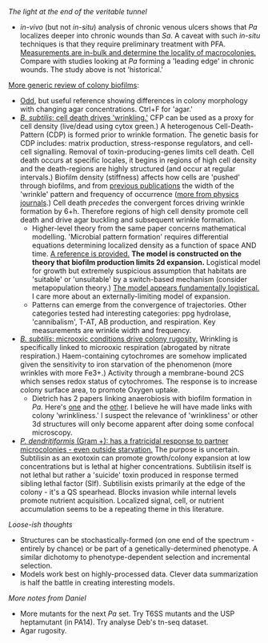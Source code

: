 *The light at the end of the veritable tunnel*
- *in-vivo* (but not *in-situ*) analysis of chronic venous ulcers shows that *Pa* localizes deeper into chronic wounds than *Sa*. A caveat with such *in-situ* techniques is that they require preliminary treatment with PFA. [Measurements are in-bulk and determine the locality of macrocolonies.](https://pmc.ncbi.nlm.nih.gov/articles/PMC2786634/)
Compare with studies looking at *Pa* forming a 'leading edge' in chronic wounds. The study above is not 'historical.'

[More generic review of colony biofilms](https://pmc.ncbi.nlm.nih.gov/articles/PMC9748781/):
- [Odd](https://www.sciencedirect.com/science/article/pii/S0966842X04002604?via%3Dihub), but useful reference showing differences in colony morphology with changing agar concentrations. Ctrl+F for 'agar.'
- [*B. subtilis*: cell death drives 'wrinkling.'](https://pmc.ncbi.nlm.nih.gov/articles/PMC3503208/)  CFP can be used as a proxy for cell density (live/dead using cytox green.) A heterogenous Cell-Death-Pattern (CDP) is formed prior to wrinkle formation. The genetic basis for CDP includes: matrix production, stress-response regulators, and cell-cell signalling. Removal of toxin-producing-genes limits cell death. Cell death occurs at specific locales, it begins in regions of high cell density and the death-regions are highly structured (and occur at regular intervals.) Biofilm density (stiffness) affects how cells are 'pushed' through biofilms, and from [previous publications](https://pubmed.ncbi.nlm.nih.gov/17025532/) the width of the 'wrinkle' pattern and frequency of occurrence ([more from physics journals](https://journals.aps.org/prl/abstract/10.1103/PhysRevLett.90.074302).) Cell death *precedes* the convergent forces driving wrinkle formation by 6+h. Therefore regions of high cell density promote cell death and drive agar buckling and subsequent wrinkle formation.
	- Higher-level theory from the same paper concerns mathematical modelling. 'Microbial pattern formation' requires differential equations determining localized density as a function of space AND time. [A reference is provided.](https://pubmed.ncbi.nlm.nih.gov/23003092/) **The model is constructed on the theory that biofilm production limits 2d expansion.** Logistical model for growth but extremely suspicious assumption that habitats are 'suitable' or 'unsuitable' by a switch-based mechanism (consider metapopulation theory.) [The model appears fundamentally logistical.](https://www.pnas.org/action/downloadSupplement?doi=10.1073%2Fpnas.1212429109&file=pnas.201212429SI.pdf) I care more about an externally-limiting model of expansion.
	- Patterns can emerge from the convergence of trajectories.
Other categories tested had interesting categories: ppg hydrolase, 'cannibalism', T-AT, AB production, and respiration. Key measurements are wrinkle width and frequency.
- [*B. subtilis*: microoxic conditions drive colony rugosity.](https://pmc.ncbi.nlm.nih.gov/articles/PMC3650226/) Wrinkling is specifically linked to microoxic respiration (abrogated by nitrate respiration.) Haem-containing cytochromes are somehow implicated given the sensitivity to iron starvation of the phenomenon (more wrinkles with more Fe3+.) Activity through a membrane-bound 2CS which senses redox status of cytochromes. The response is to increase colony surface area, to promote Oxygen uptake.
	- Dietrich has 2 papers linking anaerobiosis with biofilm formation in *Pa*. Here's [one](https://pmc.ncbi.nlm.nih.gov/articles/PMC2745639/) and the [other](https://pmc.ncbi.nlm.nih.gov/articles/PMC3624522/). I believe he will have made links with colony 'wrinkliness.'
I suspect the relevance of 'wrinkliness' or other 3d structures will only become apparent after doing some confocal microscopy.
- [*P. dendritiformis* (Gram +): has a fratricidal response to partner microcolonies - even outside starvation.](https://pmc.ncbi.nlm.nih.gov/articles/PMC2851949/) The purpose is uncertain. Subtilisin as an exotoxin can promote growth/colony expansion at low concentrations but is lethal at higher concentrations. Subtilisin itself is not lethal but rather a 'suicide' toxin produced in response termed sibling lethal factor (Slf). Subtilisin exists primarily at the edge of the colony - it's a QS spearhead. Blocks invasion while internal levels promote nutrient acquisition.
Localized signal, cell, or nutrient accumulation seems to be a repeating theme in this literature.

*Loose-ish thoughts*
- Structures can be stochastically-formed (on one end of the spectrum - entirely by chance) or be part of a genetically-determined phenotype. A similar dichotomy to phenotype-dependent selection and incremental selection.
- Models work best on highly-processed data. Clever data summarization is half the battle in creating interesting models.

*More notes from Daniel*
- More mutants for the next *Pa* set. Try T6SS mutants and the USP heptamutant (in PA14). Try analyse Deb's tn-seq dataset.
- Agar rugosity.